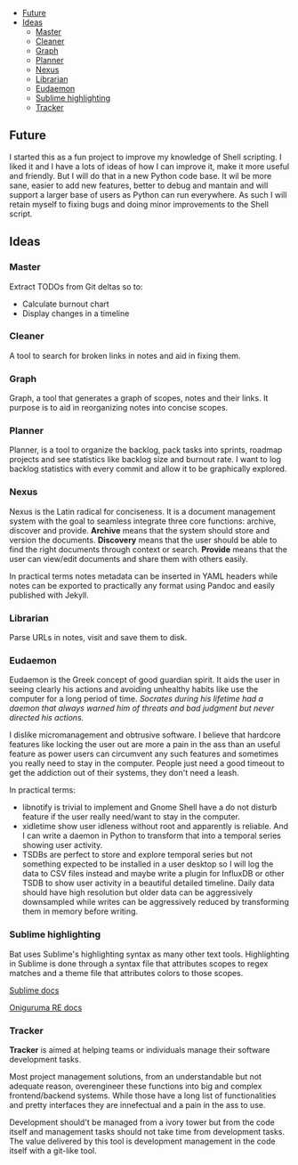 
<!-- TOC GFM -->

* [Future](#future)
* [Ideas](#ideas)
    * [Master](#master)
    * [Cleaner](#cleaner)
    * [Graph](#graph)
    * [Planner](#planner)
    * [Nexus](#nexus)
    * [Librarian](#librarian)
    * [Eudaemon](#eudaemon)
    * [Sublime highlighting](#sublime-highlighting)
    * [Tracker](#tracker)

<!-- /TOC -->

## Future
I started this as a fun project to improve my knowledge of Shell scripting. I liked it and I have a lots of ideas of how I can improve it, make it more useful and friendly. But I will do that in a new Python code base. It wil be more sane, easier to add new features, better to debug and mantain and will support a larger base of users as Python can run everywhere. As such I will retain myself to fixing bugs and doing minor improvements to the Shell script.

## Ideas
### Master
Extract TODOs from Git deltas so to:
- Calculate burnout chart
- Display changes in a timeline 

### Cleaner
A tool to search for broken links in notes and aid in fixing them.

### Graph
Graph, a tool that generates a graph of scopes, notes and their links. It purpose is to aid in reorganizing notes into concise scopes.

### Planner
Planner, is a tool to organize the backlog, pack tasks into sprints, roadmap projects and see statistics like backlog size and burnout rate. I want to log backlog statistics with every commit and allow it to be graphically explored.

### Nexus
Nexus is the Latin radical for conciseness. It is a document management system with the goal to seamless integrate three core functions: archive, discover and provide. **Archive** means that the system should store and version the documents. **Discovery** means that the user should be able to find the right documents through context or search. **Provide** means that the user can view/edit documents and share them with others easily.

In practical terms notes metadata can be inserted in YAML headers while notes can be exported to practically any format using Pandoc and easily published with Jekyll.

### Librarian
Parse URLs in notes, visit and save them to disk.

### Eudaemon
Eudaemon is the Greek concept of good guardian spirit. It aids the user in seeing clearly his actions and avoiding unhealthy habits like use the computer for a long period of time. *Socrates during his lifetime had a daemon that always warned him of threats and bad judgment but never directed his actions.* 

I dislike micromanagement and obtrusive software. I believe that hardcore features like locking the user out are more a pain in the ass than an useful feature as power users can circumvent any such features and sometimes you really need to stay in the computer. People just need a good timeout to get the addiction out of their systems, they don't need a leash.

In practical terms:

- libnotify is trivial to implement and Gnome Shell have a do not disturb feature if the user really need/want to stay in the computer.
- xidletime show user idleness without root and apparently is reliable. And I can write a daemon in Python to transform that into a temporal series showing user activity.
- TSDBs are perfect to store and explore temporal series but not something expected to be installed in a user desktop so I will log the data to CSV files instead and maybe write a plugin for InfluxDB or other TSDB to show user activity in a beautiful detailed timeline. Daily data should have high resolution but older data can be aggressively downsampled while writes can be aggressively reduced by transforming them in memory before writing.

### Sublime highlighting
Bat uses Sublime's highlighting syntax as many other text tools. Highlighting in Sublime is done through a syntax file that attributes scopes to regex matches and a theme file that attributes colors to those scopes.

[Sublime docs](https://www.sublimetext.com/docs/3/syntax.html)

[Oniguruma RE docs](https://raw.githubusercontent.com/kkos/oniguruma/5.9.6/doc/RE)

### Tracker
**Tracker** is aimed at helping teams or individuals manage their software development tasks.

Most project management solutions, from an understandable but not adequate reason, overengineer these functions into big and complex frontend/backend systems. While those have a long list of functionalities and pretty interfaces they are innefectual and a pain in the ass to use.

Development should't be managed from a ivory tower but from the code itself and management tasks should not take time from development tasks. The value delivered by this tool is development management in the code itself with a git-like tool.

